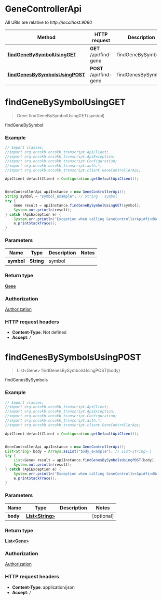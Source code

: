# GeneControllerApi

All URIs are relative to *http://localhost:9090*

Method | HTTP request | Description
------------- | ------------- | -------------
[**findGeneBySymbolUsingGET**](GeneControllerApi.md#findGeneBySymbolUsingGET) | **GET** /api/find-gene | findGeneBySymbol
[**findGenesBySymbolsUsingPOST**](GeneControllerApi.md#findGenesBySymbolsUsingPOST) | **POST** /api/find-gene | findGenesBySymbols

<a name="findGeneBySymbolUsingGET"></a>
# **findGeneBySymbolUsingGET**
> Gene findGeneBySymbolUsingGET(symbol)

findGeneBySymbol

### Example
```java
// Import classes:
//import org.oncokb.oncokb_transcript.ApiClient;
//import org.oncokb.oncokb_transcript.ApiException;
//import org.oncokb.oncokb_transcript.Configuration;
//import org.oncokb.oncokb_transcript.auth.*;
//import org.oncokb.oncokb_transcript.client.GeneControllerApi;

ApiClient defaultClient = Configuration.getDefaultApiClient();


GeneControllerApi apiInstance = new GeneControllerApi();
String symbol = "symbol_example"; // String | symbol
try {
    Gene result = apiInstance.findGeneBySymbolUsingGET(symbol);
    System.out.println(result);
} catch (ApiException e) {
    System.err.println("Exception when calling GeneControllerApi#findGeneBySymbolUsingGET");
    e.printStackTrace();
}
```

### Parameters

Name | Type | Description  | Notes
------------- | ------------- | ------------- | -------------
 **symbol** | **String**| symbol |

### Return type

[**Gene**](Gene.md)

### Authorization

[Authorization](../README.md#Authorization)

### HTTP request headers

 - **Content-Type**: Not defined
 - **Accept**: */*

<a name="findGenesBySymbolsUsingPOST"></a>
# **findGenesBySymbolsUsingPOST**
> List&lt;Gene&gt; findGenesBySymbolsUsingPOST(body)

findGenesBySymbols

### Example
```java
// Import classes:
//import org.oncokb.oncokb_transcript.ApiClient;
//import org.oncokb.oncokb_transcript.ApiException;
//import org.oncokb.oncokb_transcript.Configuration;
//import org.oncokb.oncokb_transcript.auth.*;
//import org.oncokb.oncokb_transcript.client.GeneControllerApi;

ApiClient defaultClient = Configuration.getDefaultApiClient();


GeneControllerApi apiInstance = new GeneControllerApi();
List<String> body = Arrays.asList("body_example"); // List<String> | 
try {
    List<Gene> result = apiInstance.findGenesBySymbolsUsingPOST(body);
    System.out.println(result);
} catch (ApiException e) {
    System.err.println("Exception when calling GeneControllerApi#findGenesBySymbolsUsingPOST");
    e.printStackTrace();
}
```

### Parameters

Name | Type | Description  | Notes
------------- | ------------- | ------------- | -------------
 **body** | [**List&lt;String&gt;**](String.md)|  | [optional]

### Return type

[**List&lt;Gene&gt;**](Gene.md)

### Authorization

[Authorization](../README.md#Authorization)

### HTTP request headers

 - **Content-Type**: application/json
 - **Accept**: */*

